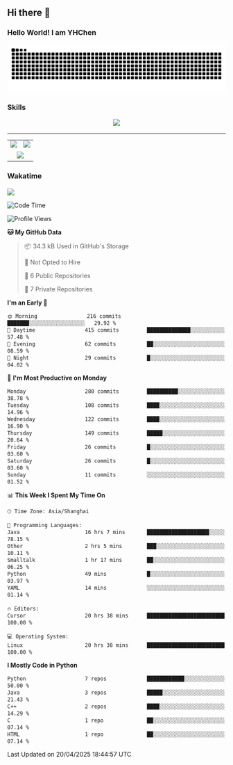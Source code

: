 
## Hi there 👋

<!--
**YHChen0511/YHChen0511** is a ✨ _special_ ✨ repository because its `README.md` (this file) appears on your GitHub profile.

Here are some ideas to get you started:

- 🔭 I’m currently working on ...
- 🌱 I’m currently learning ...
- 👯 I’m looking to collaborate on ...
- 🤔 I’m looking for help with ...
- 💬 Ask me about ...
- 📫 How to reach me: ...
- 😄 Pronouns: ...
- ⚡ Fun fact: ...
-->
### Hello World!  I am YHChen

![](https://raw.githubusercontent.com/YHChen0511/YHChen0511/refs/heads/output/github-contribution-grid-snake.svg)

### Skills

<p align="center">
  <a href="https://skillicons.dev">
    <img src="https://skillicons.dev/icons?i=python,cpp,java,c,pytorch,git,docker,latex,mysql,linux,vscode" />
  </a>
</p>

---
<div align="center">
  <table style="width:100%;">
    <tr>
      <!-- 第一个图片 -->
      <td align="center">
        <img height='200' src="https://github-readme-stats.vercel.app/api?username=YHChen0511&show_icons=true" />
      </td>
      <!-- 第二个图片 -->
      <td align="center">
        <img height='200' src="https://github-readme-stats.vercel.app/api/top-langs/?username=YHChen0511&layout=compact" />
      </td>
    </tr>
    <!-- 第三个图片 -->
    <tr>
      <td colspan="2" align="center">
        <img height="220" src="https://github-readme-activity-graph.vercel.app/graph?username=YHChen0511&theme=github-compact&hide_border=true&area=true" />
      </td>
    </tr>
  </table>
</div>

### Wakatime
<img align="center" src="https://github-readme-stats.vercel.app/api/wakatime?username=YHChen0511&theme=transparent&hide_border=true&layout=compact&langs_count=20&range=last_30_days" />

<!--START_SECTION:waka-->
![Code Time](http://img.shields.io/badge/Code%20Time-161%20hrs%2025%20mins-blue)

![Profile Views](http://img.shields.io/badge/Profile%20Views-2-blue)

**🐱 My GitHub Data** 

> 📦 34.3 kB Used in GitHub's Storage 
 > 
> 🚫 Not Opted to Hire
 > 
> 📜 6 Public Repositories 
 > 
> 🔑 7 Private Repositories 
 > 
**I'm an Early 🐤** 

```text
🌞 Morning                216 commits         ███████░░░░░░░░░░░░░░░░░░   29.92 % 
🌆 Daytime                415 commits         ██████████████░░░░░░░░░░░   57.48 % 
🌃 Evening                62 commits          ██░░░░░░░░░░░░░░░░░░░░░░░   08.59 % 
🌙 Night                  29 commits          █░░░░░░░░░░░░░░░░░░░░░░░░   04.02 % 
```
📅 **I'm Most Productive on Monday** 

```text
Monday                   280 commits         ██████████░░░░░░░░░░░░░░░   38.78 % 
Tuesday                  108 commits         ████░░░░░░░░░░░░░░░░░░░░░   14.96 % 
Wednesday                122 commits         ████░░░░░░░░░░░░░░░░░░░░░   16.90 % 
Thursday                 149 commits         █████░░░░░░░░░░░░░░░░░░░░   20.64 % 
Friday                   26 commits          █░░░░░░░░░░░░░░░░░░░░░░░░   03.60 % 
Saturday                 26 commits          █░░░░░░░░░░░░░░░░░░░░░░░░   03.60 % 
Sunday                   11 commits          ░░░░░░░░░░░░░░░░░░░░░░░░░   01.52 % 
```


📊 **This Week I Spent My Time On** 

```text
🕑︎ Time Zone: Asia/Shanghai

💬 Programming Languages: 
Java                     16 hrs 7 mins       ████████████████████░░░░░   78.15 % 
Other                    2 hrs 5 mins        ███░░░░░░░░░░░░░░░░░░░░░░   10.11 % 
Smalltalk                1 hr 17 mins        ██░░░░░░░░░░░░░░░░░░░░░░░   06.25 % 
Python                   49 mins             █░░░░░░░░░░░░░░░░░░░░░░░░   03.97 % 
YAML                     14 mins             ░░░░░░░░░░░░░░░░░░░░░░░░░   01.14 % 

🔥 Editors: 
Cursor                   20 hrs 38 mins      █████████████████████████   100.00 % 

💻 Operating System: 
Linux                    20 hrs 38 mins      █████████████████████████   100.00 % 
```

**I Mostly Code in Python** 

```text
Python                   7 repos             ████████████░░░░░░░░░░░░░   50.00 % 
Java                     3 repos             █████░░░░░░░░░░░░░░░░░░░░   21.43 % 
C++                      2 repos             ████░░░░░░░░░░░░░░░░░░░░░   14.29 % 
C                        1 repo              ██░░░░░░░░░░░░░░░░░░░░░░░   07.14 % 
HTML                     1 repo              ██░░░░░░░░░░░░░░░░░░░░░░░   07.14 % 
```




 Last Updated on 20/04/2025 18:44:57 UTC
<!--END_SECTION:waka-->
